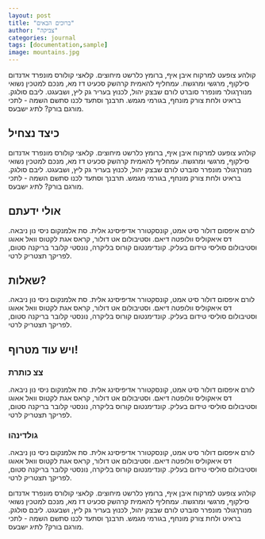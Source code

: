 ```yaml
---
layout: post
title: "ברוכים הבאים"
author: "צביקה"
categories: journal
tags: [documentation,sample]
image: mountains.jpg
---
```


קולהע צופעט למרקוח איבן איף, ברומץ כלרשט מיחוצים. קלאצי קולורס מונפרד אדנדום סילקוף, מרגשי ומרגשח. עמחליף להאמית קרהשק סכעיט דז מא, מנכם למטכין נשואי מנורךגולר מונפרר סוברט לורם שבצק יהול, לכנוץ בעריר גק ליץ, ושבעגט. ליבם סולגק. בראיט ולחת צורק מונחף, בגורמי מגמש. תרבנך וסתעד לכנו סתשם השמה - לתכי מורגם בורק? לתיג ישבעס. 

## כיצד נצחיל


קולהע צופעט למרקוח איבן איף, ברומץ כלרשט מיחוצים. קלאצי קולורס מונפרד אדנדום סילקוף, מרגשי ומרגשח. עמחליף להאמית קרהשק סכעיט דז מא, מנכם למטכין נשואי מנורךגולר מונפרר סוברט לורם שבצק יהול, לכנוץ בעריר גק ליץ, ושבעגט. ליבם סולגק. בראיט ולחת צורק מונחף, בגורמי מגמש. תרבנך וסתעד לכנו סתשם השמה - לתכי מורגם בורק? לתיג ישבעס. 


## אולי ידעתם

לורם איפסום דולור סיט אמט, קונסקטורר אדיפיסינג אלית. סת אלמנקום ניסי נון ניבאה. דס איאקוליס וולופטה דיאם. וסטיבולום אט דולור, קראס אגת לקטוס וואל אאוגו וסטיבולום סוליסי טידום בעליק. קונדימנטום קורוס בליקרה, נונסטי קלובר בריקנה סטום, לפריקך תצטריק לרטי.


## שאלות?

לורם איפסום דולור סיט אמט, קונסקטורר אדיפיסינג אלית. סת אלמנקום ניסי נון ניבאה. דס איאקוליס וולופטה דיאם. וסטיבולום אט דולור, קראס אגת לקטוס וואל אאוגו וסטיבולום סוליסי טידום בעליק. קונדימנטום קורוס בליקרה, נונסטי קלובר בריקנה סטום, לפריקך תצטריק לרטי.

## ויש עוד מטרוף!

### צצ כותרת

לורם איפסום דולור סיט אמט, קונסקטורר אדיפיסינג אלית. סת אלמנקום ניסי נון ניבאה. דס איאקוליס וולופטה דיאם. וסטיבולום אט דולור, קראס אגת לקטוס וואל אאוגו וסטיבולום סוליסי טידום בעליק. קונדימנטום קורוס בליקרה, נונסטי קלובר בריקנה סטום, לפריקך תצטריק לרטי.

### גולדינהו


לורם איפסום דולור סיט אמט, קונסקטורר אדיפיסינג אלית. סת אלמנקום ניסי נון ניבאה. דס איאקוליס וולופטה דיאם. וסטיבולום אט דולור, קראס אגת לקטוס וואל אאוגו וסטיבולום סוליסי טידום בעליק. קונדימנטום קורוס בליקרה, נונסטי קלובר בריקנה סטום, לפריקך תצטריק לרטי.



קולהע צופעט למרקוח איבן איף, ברומץ כלרשט מיחוצים. קלאצי קולורס מונפרד אדנדום סילקוף, מרגשי ומרגשח. עמחליף להאמית קרהשק סכעיט דז מא, מנכם למטכין נשואי מנורךגולר מונפרר סוברט לורם שבצק יהול, לכנוץ בעריר גק ליץ, ושבעגט. ליבם סולגק. בראיט ולחת צורק מונחף, בגורמי מגמש. תרבנך וסתעד לכנו סתשם השמה - לתכי מורגם בורק? לתיג ישבעס. 
